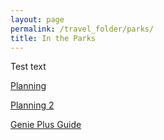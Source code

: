 ```yaml
---
layout: page
permalink: /travel_folder/parks/
title: In the Parks
---
```

Test text

[Planning](https://stuartmonro.github.io/travel_folder/parkplanning 'plan plan plan')

[Planning 2](https://www.google.co.uk 'thing')


[Genie Plus Guide]( 'G+')